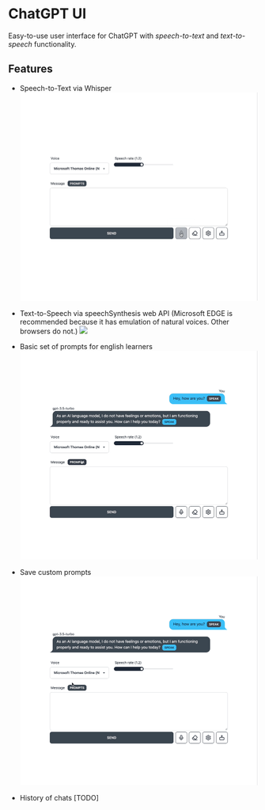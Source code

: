 # ChatGPT UI

Easy-to-use user interface for ChatGPT with _speech-to-text_ and
_text-to-speech_ functionality.

## Features

- Speech-to-Text via Whisper
  ![](https://github.com/aduryagin/gpt/blob/main/screenshots/transcription.gif)

- Text-to-Speech via speechSynthesis web API (Microsoft EDGE is recommended
  because it has emulation of natural voices. Other browsers do not.)
  ![](https://github.com/aduryagin/gpt/blob/main/screenshots/voices.gif)

- Basic set of prompts for english learners
  ![](https://github.com/aduryagin/gpt/blob/main/screenshots/english.gif)

- Save custom prompts
  ![](https://github.com/aduryagin/gpt/blob/main/screenshots/custom-prompt.gif)

- History of chats [TODO]
